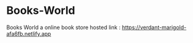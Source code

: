 # Books-World

Books World a online book store 
hosted link : https://verdant-marigold-afa6fb.netlify.app
